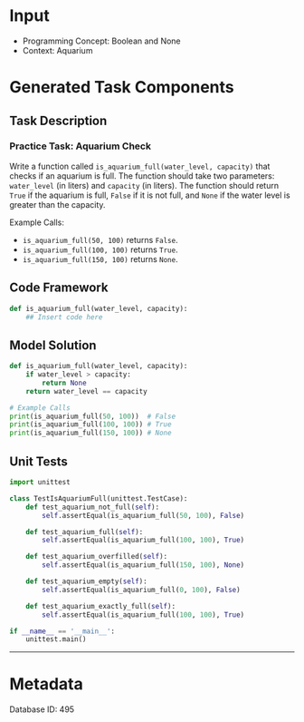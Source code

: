 # Input
- Programming Concept: Boolean and None
- Context: Aquarium

# Generated Task Components
## Task Description
### Practice Task: Aquarium Check

Write a function called `is_aquarium_full(water_level, capacity)` that checks if an aquarium is full. The function should take two parameters: `water_level` (in liters) and `capacity` (in liters). The function should return `True` if the aquarium is full, `False` if it is not full, and `None` if the water level is greater than the capacity.

Example Calls:
- `is_aquarium_full(50, 100)` returns `False`.
- `is_aquarium_full(100, 100)` returns `True`.
- `is_aquarium_full(150, 100)` returns `None`.

## Code Framework
```python
def is_aquarium_full(water_level, capacity):
    ## Insert code here
```

## Model Solution
```python
def is_aquarium_full(water_level, capacity):
    if water_level > capacity:
        return None
    return water_level == capacity

# Example Calls
print(is_aquarium_full(50, 100))  # False
print(is_aquarium_full(100, 100)) # True
print(is_aquarium_full(150, 100)) # None
```

## Unit Tests
```python
import unittest

class TestIsAquariumFull(unittest.TestCase):
    def test_aquarium_not_full(self):
        self.assertEqual(is_aquarium_full(50, 100), False)

    def test_aquarium_full(self):
        self.assertEqual(is_aquarium_full(100, 100), True)

    def test_aquarium_overfilled(self):
        self.assertEqual(is_aquarium_full(150, 100), None)

    def test_aquarium_empty(self):
        self.assertEqual(is_aquarium_full(0, 100), False)

    def test_aquarium_exactly_full(self):
        self.assertEqual(is_aquarium_full(100, 100), True)

if __name__ == '__main__':
    unittest.main()
```
___
# Metadata
Database ID: 495
